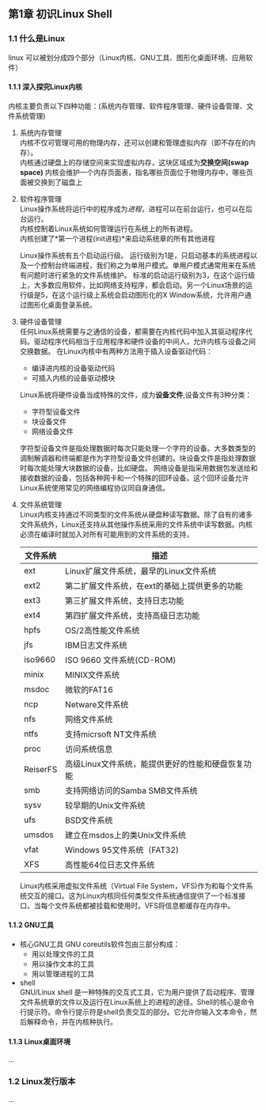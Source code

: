 ## 第1章 初识Linux Shell

### 1.1 什么是Linux
linux 可以被划分成四个部分（Linux内核、GNU工具、图形化桌面环境、应用软件）

#### 1.1.1 深入探究Linux内核
内核主要负责以下四种功能：(系统内存管理、软件程序管理、硬件设备管理、文件系统管理)

1. 系统内存管理  
 内核不仅可管理可用的物理内存，还可以创建和管理虚拟内存（即不存在的内存）。  
 内核通过硬盘上的存储空间来实现虚拟内存，这块区域成为**交换空间(swap space)**
 内核会维护一个内存页面表，指名哪些页面位于物理内存中，哪些页面被交换到了磁盘上

2. 软件程序管理  
   Linux操作系统将运行中的程序成为*进程*，进程可以在前台运行，也可以在后台运行。   
   内核控制着Linux系统如何管理运行在系统上的所有进程。  
   内核创建了*第一个进程(init进程)*来启动系统章的所有其他进程

   Linux操作系统有五个启动运行级。
   运行级别为1是，只启动基本的系统进程以及一个控制台终端进程，我们称之为单用户模式。单用户模式通常用来在系统有问题时进行紧急的文件系统维护。
   标准的启动运行级别为3，在这个运行级上，大多数应用软件，比如网络支持程序，都会启动。另一个Linux场景的运行级是5，在这个运行级上系统会启动图形化的X Window系统，允许用户通过图形化桌面登录系统。

3. 硬件设备管理  
    任何Linux系统需要与之通信的设备，都需要在内核代码中加入其驱动程序代码。驱动程序代码相当于应用程序和硬件设备的中间人，允许内核与设备之间交换数据。
    在Linux内核中有两种方法用于插入设备驱动代码：
    - 编译进内核的设备驱动代码
    - 可插入内核的设备驱动模块
    
    Linux系统将硬件设备当成特殊的文件，成为**设备文件**,设备文件有3种分类：
    - 字符型设备文件
    - 块设备文件
    - 网络设备文件  

   字符型设备文件是指处理数据时每次只能处理一个字符的设备。大多数类型的调制解调器和终端都是作为字符型设备文件创建的。块设备文件是指处理数据时每次能处理大块数据的设备，比如硬盘。 
   网络设备是指采用数据包发送给和接收数据的设备，包括各种网卡和一个特殊的回环设备。这个回环设备允许Linux系统使用常见的网络编程协议同自身通信。
4. 文件系统管理  
   Linux内核支持通过不同类型的文件系统从硬盘种读写数据。除了自有的诸多文件系统外，Linux还支持从其他操作系统采用的文件系统中读写数据。内核必须在编译时就加入对所有可能用到的文件系统的支持，

   |文件系统| 描述|
   |--|--|
   |ext| Linux扩展文件系统，最早的Linux文件系统
   |ext2| 第二扩展文件系统，在ext的基础上提供更多的功能|
   |ext3|第三扩展文件系统，支持日志功能|
   |ext4|第四扩展文件系统，支持高级日志功能|
   |hpfs|OS/2高性能文件系统|
   |jfs|IBM日志文件系统|
   |iso9660|ISO 9660 文件系统(CD-ROM)|
   |minix|MINIX文件系统|
   |msdoc|微软的FAT16|
   |ncp|Netware文件系统|
   |nfs|网络文件系统|
   |ntfs|支持micrsoft NT文件系统|
   |proc|访问系统信息|
   |ReiserFS|高级Linux文件系统，能提供更好的性能和硬盘恢复功能|
   |smb|支持网络访问的Samba SMB文件系统|
   |sysv|较早期的Unix文件系统|
   |ufs|BSD文件系统|
   |umsdos|建立在msdos上的类Unix文件系统|
   |vfat|Windows 95文件系统（FAT32)|
   |XFS|高性能64位日志文件系统|


   Linux内核采用虚拟文件系统（Virtual File System，VFS)作为和每个文件系统交互的接口。这为Linux内核同任何类型文件系统通信提供了一个标准接口。当每个文件系统都被挂载和使用时。VFS将信息都缓存在内存中。


#### 1.1.2 GNU工具


+ 核心GNU工具
  GNU coreutils软件包由三部分构成：
  - 用以处理文件的工具
  - 用以操作文本的工具
  - 用以管理进程的工具
+ shell  
   GNU/Linux shell 是一种特殊的交互式工具，它为用户提供了启动程序、管理文件系统章的文件以及运行在Linux系统上的进程的途径。Shell的核心是命令行提示符。命令行提示符是shell负责交互的部分。它允许你输入文本命令，然后解释命令，并在内核种执行。


#### 1.1.3 Linux桌面环境

...

### 1.2 Linux发行版本

...

